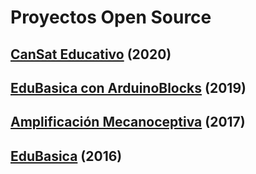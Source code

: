 # Proyectos Open Source

## [CanSat Educativo](https://leobotmanuel.github.io/cansat-educativo/) (2020)

## [EduBasica con ArduinoBlocks](https://github.com/leobotmanuel/EduBasica_ArduinoBlocks/wiki) (2019)

## [Amplificación Mecanoceptiva](https://mecanoceptiva.github.io/) (2017)

## [EduBasica](https://edubasica.github.io/) (2016)
